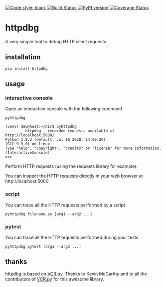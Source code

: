 [![Code style: black](https://img.shields.io/badge/code%20style-black-000000.svg)](https://github.com/python/black) [![Build Status](https://github.com/cle-b/httpdbg/workflows/Build/badge.svg?branch=master)](https://github.com/cle-b/httpdbg/actions?query=workflow%3ABuild) [![PyPI version](https://badge.fury.io/py/httpdbg.svg)](https://badge.fury.io/py/httpdbg) [![Coverage Status](https://coveralls.io/repos/github/cle-b/httpdbg/badge.svg?branch=master)](https://coveralls.io/github/cle-b/httpdbg?branch=master)
# httpdbg

A very simple tool to debug HTTP client requests

## installation 

```
pip install httpdbg
```

## usage

### interactive console

Open an interactive console with the following command

```
pyhttpdbg
```
```
(venv) dev@host:~/dir$ pyhttpdbg
-- -- -- httpdbg - recorded requests available at http://localhost:5000/ 
Python 3.8.2 (default, Jul 16 2020, 14:00:26) 
[GCC 9.3.0] on linux
Type "help", "copyright", "credits" or "license" for more information.
(InteractiveConsole)
>>> 
```

Perform HTTP requests (using the requests library for example).

You can inspect the HTTP requests directly in your web browser at http://localhost:5000.

### script

You can trace all the HTTP requests performed by a script

```
pyhttpdbg filename.py [arg1 --arg2 ...]
```

### pytest

You can trace all the HTTP requests performed during your tests

```
pyhttpdbg pytest [arg1 --arg2 ...]
```

## thanks

httpdbg is based on [VCR.py](https://vcrpy.readthedocs.io/). Thanks to Kevin McCarthy and to all the contributors of [VCR.py](https://github.com/kevin1024/vcrpy) for this awesome library.
